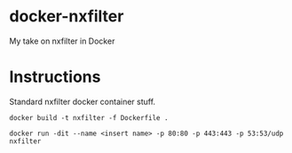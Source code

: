 # docker-nxfilter
My take on nxfilter in Docker

# Instructions
Standard nxfilter docker container stuff.

```docker build -t nxfilter -f Dockerfile .```

```docker run -dit --name <insert name> -p 80:80 -p 443:443 -p 53:53/udp nxfilter```
